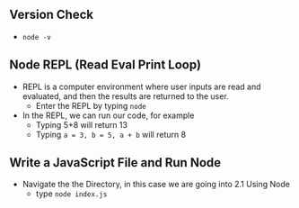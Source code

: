 ## Version Check
- ```node -v```

## Node REPL (Read Eval Print Loop)
- REPL is a computer environment where user inputs are read and evaluated, and then the results are returned to the user.
    - Enter the REPL by typing ```node```
- In the REPL, we can run our code, for example
    - Typing 5+8 will return 13
    - Typing ```a = 3, b = 5, a + b``` will return 8

## Write a JavaScript File and Run Node
- Navigate the the Directory, in this case we are going into 2.1 Using Node
    - type ```node index.js```
